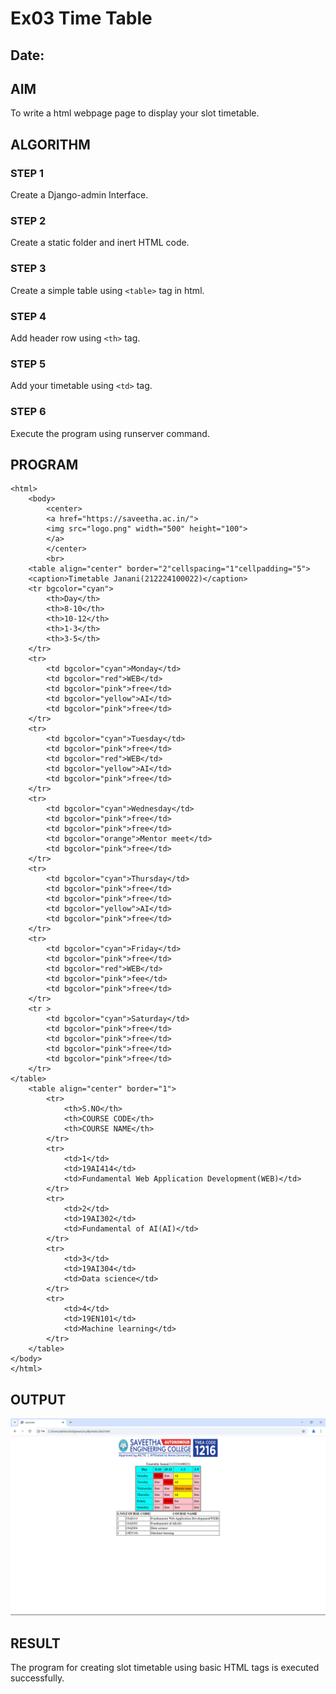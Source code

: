 # Ex03 Time Table
## Date:

## AIM
To write a html webpage page to display your slot timetable.

## ALGORITHM
### STEP 1
Create a Django-admin Interface.

### STEP 2
Create a static folder and inert HTML code.

### STEP 3
Create a simple table using ```<table>``` tag in html.

### STEP 4
Add header row using ```<th>``` tag.

### STEP 5
Add your timetable using ```<td>``` tag.

### STEP 6
Execute the program using runserver command.

## PROGRAM
```
<html>
    <body>
        <center>
        <a href="https://saveetha.ac.in/">
        <img src="logo.png" width="500" height="100">
        </a>
        </center>
        <br>
    <table align="center" border="2"cellspacing="1"cellpadding="5">
    <caption>Timetable Janani(212224100022)</caption>
    <tr bgcolor="cyan">
        <th>Day</th>
        <th>8-10</th>
        <th>10-12</th>
        <th>1-3</th>
        <th>3-5</th>
    </tr>
    <tr>
        <td bgcolor="cyan">Monday</td>
        <td bgcolor="red">WEB</td>
        <td bgcolor="pink">free</td>
        <td bgcolor="yellow">AI</td>
        <td bgcolor="pink">free</td>
    </tr>
    <tr>
        <td bgcolor="cyan">Tuesday</td>
        <td bgcolor="pink">free</td>
        <td bgcolor="red">WEB</td>
        <td bgcolor="yellow">AI</td>
        <td bgcolor="pink">free</td>
    </tr>
    <tr>
        <td bgcolor="cyan">Wednesday</td>
        <td bgcolor="pink">free</td>
        <td bgcolor="pink">free</td>
        <td bgcolor="orange">Mentor meet</td>
        <td bgcolor="pink">free</td>
    </tr>
    <tr>
        <td bgcolor="cyan">Thursday</td>
        <td bgcolor="pink">free</td>
        <td bgcolor="pink">free</td>
        <td bgcolor="yellow">AI</td>
        <td bgcolor="pink">free</td>
    </tr>
    <tr>
        <td bgcolor="cyan">Friday</td>
        <td bgcolor="pink">free</td>
        <td bgcolor="red">WEB</td>
        <td bgcolor="pink">fee</td>
        <td bgcolor="pink">free</td>
    </tr>
    <tr >
        <td bgcolor="cyan">Saturday</td>
        <td bgcolor="pink">free</td>
        <td bgcolor="pink">free</td>
        <td bgcolor="pink">free</td>
        <td bgcolor="pink">free</td>
    </tr>
</table>
    <table align="center" border="1">
        <tr>
            <th>S.NO</th>
            <th>COURSE CODE</th>
            <th>COURSE NAME</th>
        </tr>
        <tr>
            <td>1</td>
            <td>19AI414</td>
            <td>Fundamental Web Application Development(WEB)</td>
        </tr>
        <tr>
            <td>2</td>
            <td>19AI302</td>
            <td>Fundamental of AI(AI)</td>
        </tr>
        <tr>
            <td>3</td>
            <td>19AI304</td>
            <td>Data science</td>
        </tr>
        <tr>
            <td>4</td>
            <td>19EN101</td>
            <td>Machine learning</td>
        </tr>
    </table>
</body>
</html>
```


## OUTPUT

![alt text](<Screenshot (5).png>)

## RESULT
The program for creating slot timetable using basic HTML tags is executed successfully.
